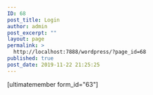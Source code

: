 ```yaml
---
ID: 68
post_title: Login
author: admin
post_excerpt: ""
layout: page
permalink: >
  http://localhost:7888/wordpress/?page_id=68
published: true
post_date: 2019-11-22 21:25:25
---
```

[ultimatemember form_id="63"]